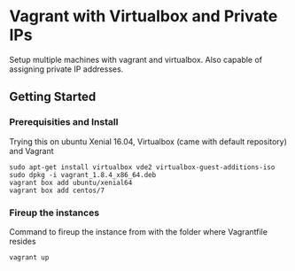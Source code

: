 # Vagrant with Virtualbox and Private IPs

Setup multiple machines with vagrant and virtualbox. Also capable of assigning private IP addresses.

## Getting Started



### Prerequisities and Install

Trying this on ubuntu Xenial 16.04, Virtualbox (came with default repository) and Vagrant

```
sudo apt-get install virtualbox vde2 virtualbox-guest-additions-iso
sudo dpkg -i vagrant_1.8.4_x86_64.deb
vagrant box add ubuntu/xenial64
vagrant box add centos/7
```

### Fireup the instances
Command to fireup the instance from with the folder where Vagrantfile resides
```
vagrant up
```


